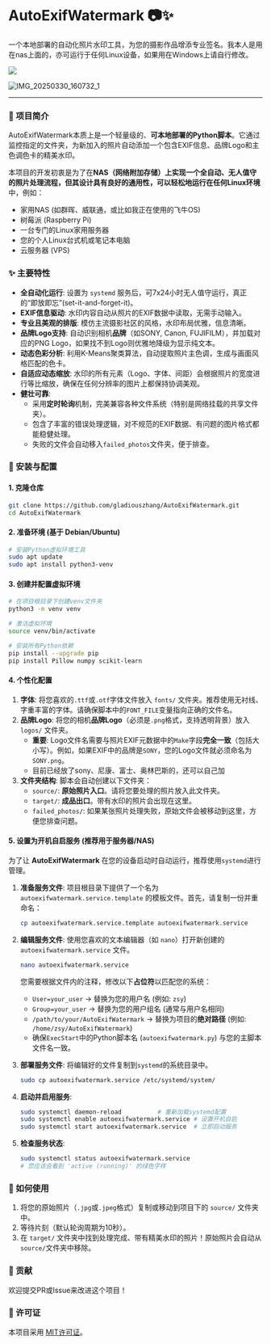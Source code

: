 # AutoExifWatermark 📷✨

一个本地部署的自动化照片水印工具，为您的摄影作品增添专业签名。我本人是用在nas上面的，亦可运行于任何Linux设备，如果用在Windows上请自行修改。


![](C:\Users\Gladious\Desktop\干活\AutoExifWatermark\target\e338596223da2e06c3e3efb486654191.jpg)

![IMG_20250330_160732_1](C:\Users\Gladious\Desktop\干活\AutoExifWatermark\target\IMG_20250330_160732_1.jpeg)

---

### 📖 项目简介

AutoExifWatermark本质上是一个轻量级的、**可本地部署的Python脚本**。它通过监控指定的文件夹，为新加入的照片自动添加一个包含EXIF信息、品牌Logo和主色调色卡的精美水印。

本项目的开发初衷是为了在**NAS（网络附加存储）**上实现一个全自动、无人值守的照片处理流程，但其设计具有良好的通用性，可以轻松地运行在**任何Linux环境**中，例如：

-   家用NAS (如群晖、威联通，或比如我正在使用的飞牛OS)
-   树莓派 (Raspberry Pi)
-   一台专门的Linux家用服务器
-   您的个人Linux台式机或笔记本电脑
-   云服务器 (VPS)

### ✨ 主要特性

- **全自动化运行**: 设置为 `systemd` 服务后，可7x24小时无人值守运行，真正的“即放即忘”(set-it-and-forget-it)。
- **EXIF信息驱动**: 水印内容自动从照片的EXIF数据中读取，无需手动输入。
- **专业且美观的排版**: 模仿主流摄影社区的风格，水印布局优雅，信息清晰。
- **品牌Logo支持**: 自动识别相机**品牌**（如SONY, Canon, FUJIFILM），并加载对应的PNG Logo，如果找不到Logo则优雅地降级为显示纯文本。
- **动态色彩分析**: 利用K-Means聚类算法，自动提取照片主色调，生成与画面风格匹配的色卡。
- **自适应动态缩放**: 水印的所有元素（Logo、字体、间距）会根据照片的宽度进行等比缩放，确保在任何分辨率的图片上都保持协调美观。
- **健壮可靠**: 
    - 采用**定时轮询**机制，完美兼容各种文件系统（特别是网络挂载的共享文件夹）。
    - 包含了丰富的错误处理逻辑，对不规范的EXIF数据、有问题的图片格式都能稳健处理。
    - 失败的文件会自动移入`failed_photos`文件夹，便于排查。

### 🔧 安装与配置

#### 1. 克隆仓库
```bash
git clone https://github.com/gladiouszhang/AutoExifWatermark.git
cd AutoExifWatermark
```

#### 2. 准备环境 (基于 Debian/Ubuntu)
```bash
# 安装Python虚拟环境工具
sudo apt update
sudo apt install python3-venv
```

#### 3. 创建并配置虚拟环境
```bash
# 在项目根目录下创建venv文件夹
python3 -m venv venv

# 激活虚拟环境
source venv/bin/activate

# 安装所有Python依赖
pip install --upgrade pip
pip install Pillow numpy scikit-learn
```

#### 4. 个性化配置

1.  **字体**: 将您喜欢的`.ttf`或`.otf`字体文件放入 `fonts/` 文件夹。推荐使用无衬线、字重丰富的字体。请确保脚本中的`FONT_FILE`变量指向正确的文件名。
2.  **品牌Logo**: 将您的相机**品牌Logo**（必须是`.png`格式，支持透明背景）放入 `logos/` 文件夹。
    - **重要**: Logo文件名需要与照片EXIF元数据中的`Make`字段**完全一致**（包括大小写）。例如，如果EXIF中的品牌是`SONY`，您的Logo文件就必须命名为`SONY.png`。
    - 目前已经放了sony、尼康、富士、奥林巴斯的，还可以自己加
3.  **文件夹结构**: 脚本会自动创建以下文件夹：
    - `source/`: **原始照片入口**。请将您要处理的照片放入此文件夹。
    - `target/`: **成品出口**。带有水印的照片会出现在这里。
    - `failed_photos/`: 如果某张照片处理失败，原始文件会被移动到这里，方便您排查问题。

#### 5. 设置为开机自启服务 (推荐用于服务器/NAS)

为了让 **AutoExifWatermark** 在您的设备启动时自动运行，推荐使用`systemd`进行管理。

1.  **准备服务文件**: 
    项目根目录下提供了一个名为 `autoexifwatermark.service.template` 的模板文件。首先，请复制一份并重命名：
    ```bash
    cp autoexifwatermark.service.template autoexifwatermark.service
    ```

2.  **编辑服务文件**: 
    使用您喜欢的文本编辑器（如 `nano`）打开新创建的 `autoexifwatermark.service` 文件。
    ```bash
    nano autoexifwatermark.service
    ```
    您需要根据文件内的注释，修改以下**占位符**以匹配您的系统：
    -   `User=your_user` -> 替换为您的用户名 (例如: `zsy`)
    -   `Group=your_user` -> 替换为您的用户组名 (通常与用户名相同)
    -   `/path/to/your/AutoExifWatermark` -> 替换为项目的**绝对路径** (例如: `/home/zsy/AutoExifWatermark`)
    -   确保`ExecStart`中的Python脚本名 (`autoexifwatermark.py`) 与您的主脚本文件名一致。

3.  **部署服务文件**: 将编辑好的文件复制到`systemd`的系统目录中。
    ```bash
    sudo cp autoexifwatermark.service /etc/systemd/system/
    ```

4.  **启动并启用服务**:
    ```bash
    sudo systemctl daemon-reload          # 重新加载systemd配置
    sudo systemctl enable autoexifwatermark.service # 设置开机自启
    sudo systemctl start autoexifwatermark.service  # 立即启动服务
    ```

5.  **检查服务状态**:
    ```bash
    sudo systemctl status autoexifwatermark.service
    # 您应该会看到 'active (running)' 的绿色字样
    ```



### 🚀 如何使用

1.  将您的原始照片（`.jpg`或`.jpeg`格式）复制或移动到项目下的 `source/` 文件夹中。
2.  等待片刻（默认轮询周期为10秒）。
3.  在 `target/` 文件夹中找到处理完成、带有精美水印的照片！原始照片会自动从`source/`文件夹中移除。

### 🤝 贡献

欢迎提交PR或Issue来改进这个项目！

### 📜 许可证

本项目采用 [MIT许可证](LICENSE)。